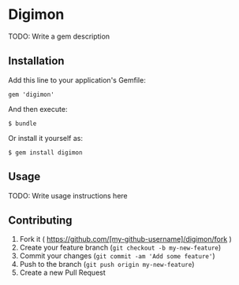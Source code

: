 # Digimon

TODO: Write a gem description

## Installation

Add this line to your application's Gemfile:

    gem 'digimon'

And then execute:

    $ bundle

Or install it yourself as:

    $ gem install digimon

## Usage

TODO: Write usage instructions here

## Contributing

1. Fork it ( https://github.com/[my-github-username]/digimon/fork )
2. Create your feature branch (`git checkout -b my-new-feature`)
3. Commit your changes (`git commit -am 'Add some feature'`)
4. Push to the branch (`git push origin my-new-feature`)
5. Create a new Pull Request
